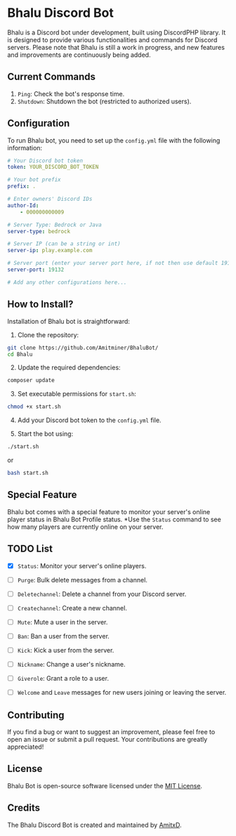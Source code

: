 # Bhalu Discord Bot

Bhalu is a Discord bot under development, built using DiscordPHP library. It is designed to provide various functionalities and commands for Discord servers. Please note that Bhalu is still a work in progress, and new features and improvements are continuously being added.

## Current Commands

1. `Ping`: Check the bot's response time.
2. `Shutdown`: Shutdown the bot (restricted to authorized users).

## Configuration

To run Bhalu bot, you need to set up the `config.yml` file with the following information:

```yaml
# Your Discord bot token
token: YOUR_DISCORD_BOT_TOKEN

# Your bot prefix
prefix: .

# Enter owners' Discord IDs
author-Id:
    - 000000000009

# Server Type: Bedrock or Java
server-type: bedrock

# Server IP (can be a string or int)
server-ip: play.example.com

# Server port (enter your server port here, if not then use default 19132)
server-port: 19132

# Add any other configurations here...
```

## How to Install?

Installation of Bhalu bot is straightforward:

1. Clone the repository:

```bash
git clone https://github.com/Amitminer/BhaluBot/
cd Bhalu
```

2. Update the required dependencies:

```bash
composer update
```

3. Set executable permissions for `start.sh`:

```bash
chmod +x start.sh
```

4. Add your Discord bot token to the `config.yml` file.

5. Start the bot using:

```bash
./start.sh
```
or
```bash
bash start.sh
```

## Special Feature

Bhalu bot comes with a special feature to monitor your server's online player status in Bhalu Bot Profile status. *Use the `Status` command to see how many players are currently online on your server.

## TODO List

- [X] `Status`: Monitor your server's online players.
- [ ] `Purge`: Bulk delete messages from a channel.
- [ ] `Deletechannel`: Delete a channel from your Discord server.
- [ ] `Createchannel`: Create a new channel.
- [ ] `Mute`: Mute a user in the server.
- [ ] `Ban`: Ban a user from the server.
- [ ] `Kick`: Kick a user from the server.
- [ ] `Nickname`: Change a user's nickname.
- [ ] `Giverole`: Grant a role to a user.
- [ ] `Welcome` and `Leave` messages for new users joining or leaving the server.


## Contributing

If you find a bug or want to suggest an improvement, please feel free to open an issue or submit a pull request. Your contributions are greatly appreciated!

## License

Bhalu Bot is open-source software licensed under the [MIT License](LICENSE).

## Credits

The Bhalu Discord Bot is created and maintained by [AmitxD](https://github.com/Amitminer).
